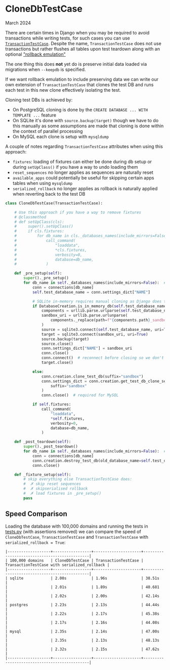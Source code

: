 CloneDbTestCase
===============

March 2024


There are certain times in Django when you may be required to avoid transactions while writing tests, for such cases you
can use
[`TransactionTestCase`](https://docs.djangoproject.com/en/5.0/topics/testing/tools/#django.test.TransactionTestCase).
Despite the name, `TransactionTestCase` does not use transactions but rather flushes all tables upon test teardown along
with an optional ["rollback
 emulation"](https://docs.djangoproject.com/en/5.0/topics/testing/overview/#rollback-emulation)

The one thing this does **not** yet do is preserve initial data loaded via migrations when `--keepdb` is specified.

If we want rollback emulation to include preserving data we can write our own extension of `TransactionTestCase` that
clones the test DB and runs each test in this new clone effectively isolating the test.

Cloning test DBs is achieved by:
 - On PostgreSQL cloning is done by the `CREATE DATABASE ... WITH TEMPLATE ...` feature
 - On SQLite it's done with `source.backup(target)` though we have to do this manually as some assumptions are made
   that cloning is done within the context of parallel processing
 - On MySQL each clone is setup with `mysqldump`

A couple of notes regarding `TransactionTestCase` attributes when using this approach:
 - `fixtures`: loading of fixtures can either be done during db setup or during `setUpClass()` if you have a way to undo
   loading them
 - `reset_sequences` no longer applies as sequences are naturally reset
 - `available_apps` could potentially be useful for skipping certain apps tables when using `mysqldump`
 - `serialized_rollback` no longer applies as rollback is naturally applied when reverting back to the test DB

```python
class CloneDbTestCase(TransactionTestCase):

    # Use this approach if you have a way to remove fixtures
    # @classmethod
    # def setUpClass(cls):
    #     super().setUpClass()
    #     if cls.fixtures:
    #         for db_name in cls._databases_names(include_mirrors=False):
    #             call_command(
    #                 "loaddata",
    #                 *cls.fixtures,
    #                 verbosity=0,
    #                 database=db_name,
    #             )

    def _pre_setup(self):
        super()._pre_setup()
        for db_name in self._databases_names(include_mirrors=False):  # ?
            conn = connections[db_name]
            self.test_database_name = conn.settings_dict["NAME"]

            # SQLite in-memory requires manual cloning as Django does things a little differently
            if DatabaseCreation.is_in_memory_db(self.test_database_name):
                components = urllib.parse.urlparse(self.test_database_name)
                sandbox_uri = urllib.parse.urlunparse(
                    components._replace(path=f"{components.path}_sandbox")
                )
                source = sqlite3.connect(self.test_database_name, uri=True)
                target = sqlite3.connect(sandbox_uri, uri=True)
                source.backup(target)
                source.close()
                conn.settings_dict["NAME"] = sandbox_uri
                conn.close()
                conn.connect()  # reconnect before closing so we don't lose the db
                target.close()

            else:
                conn.creation.clone_test_db(suffix="sandbox")
                conn.settings_dict = conn.creation.get_test_db_clone_settings(
                    suffix="sandbox"
                )
                conn.close()  # required for MySQL

            if self.fixtures:
                call_command(
                    "loaddata",
                    *self.fixtures,
                    verbosity=0,
                    database=db_name,
                )

    def _post_teardown(self):
        super()._post_teardown()
        for db_name in self._databases_names(include_mirrors=False):  # ?
            conn = connections[db_name]
            conn.creation.destroy_test_db(old_database_name=self.test_database_name)
            conn.close()

    def _fixture_setup(self):
        # skip everything else TransactionTestCase does:
        #  ✗ skip reset sequences
        #  ✗ skipserialised rollback
        #  ✗ load fixtures in _pre_setup()
        pass
```


Speed Comparison
----------------

Loading the database with 100,000 domains and running the tests in [tests.py](./tests.py) (with assertions removed) we
can compare the speed of `CloneDbTestCase`, `TransactionTestCase` and `TransactionTestCase` with
`serialized_rollback = True`:

```
|-------------------+-----------------+---------------------+----------------------------------------------|
| 100,000 domains   | CloneDbTestCase | TransactionTestCase | TransactionTestCase with serialized_rollback |
|-------------------+-----------------+---------------------+----------------------------------------------|
| sqlite            | 2.00s           | 1.96s               | 38.51s                                       |
|                   | 2.01s           | 1.89s               | 40.681                                       |
|                   | 2.02s           | 2.00s               | 42.14s                                       |
| postgres          | 2.23s           | 2.13s               | 44.44s                                       |
|                   | 2.22s           | 2.17s               | 45.38s                                       |
|                   | 2.17s           | 2.16s               | 44.08s                                       |
| mysql             | 2.35s           | 2.14s               | 47.00s                                       |
|                   | 2.35s           | 2.13s               | 48.13s                                       |
|                   | 2.32s           | 2.15s               | 47.62s                                       |
|-------------------+-----------------+---------------------+----------------------------------------------|
```

